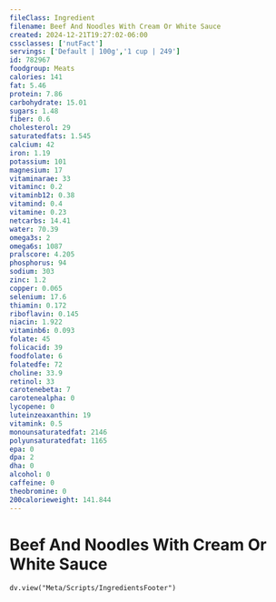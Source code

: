 ```yaml
---
fileClass: Ingredient
filename: Beef And Noodles With Cream Or White Sauce
created: 2024-12-21T19:27:02-06:00
cssclasses: ['nutFact']
servings: ['Default | 100g','1 cup | 249']
id: 782967
foodgroup: Meats
calories: 141
fat: 5.46
protein: 7.86
carbohydrate: 15.01
sugars: 1.48
fiber: 0.6
cholesterol: 29
saturatedfats: 1.545
calcium: 42
iron: 1.19
potassium: 101
magnesium: 17
vitaminarae: 33
vitaminc: 0.2
vitaminb12: 0.38
vitamind: 0.4
vitamine: 0.23
netcarbs: 14.41
water: 70.39
omega3s: 2
omega6s: 1087
pralscore: 4.205
phosphorus: 94
sodium: 303
zinc: 1.2
copper: 0.065
selenium: 17.6
thiamin: 0.172
riboflavin: 0.145
niacin: 1.922
vitaminb6: 0.093
folate: 45
folicacid: 39
foodfolate: 6
folatedfe: 72
choline: 33.9
retinol: 33
carotenebeta: 7
carotenealpha: 0
lycopene: 0
luteinzeaxanthin: 19
vitamink: 0.5
monounsaturatedfat: 2146
polyunsaturatedfat: 1165
epa: 0
dpa: 2
dha: 0
alcohol: 0
caffeine: 0
theobromine: 0
200calorieweight: 141.844
---
```


# Beef And Noodles With Cream Or White Sauce

```dataviewjs
dv.view("Meta/Scripts/IngredientsFooter")
```